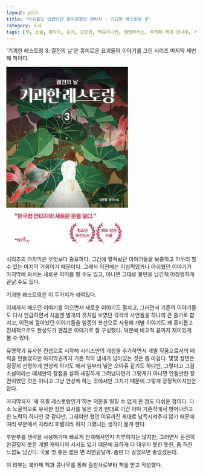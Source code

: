 ```yaml
---
layout: post
title: "아쉬움도 있었지만 흥미로웠던 판타지 - 기괴한 레스토랑 3"
category: 도서
tags: [책, 소설, 판타지, 요괴, 김민정, 팩토리나인, 쌤앤파커스, 북카페 책과 콩나무, 서평]
---
```


'기괴한 레스토랑 3: 결전의 날'은
흥미로운 요괴들의 이야기를 그린 시리즈 마지막 세번째 책이다.

![표지](/images/book/bizarre-restaurant-3-book-h480.jpg)

시리즈의 마지막은 무엇보다 중요하다.
그간에 펼쳐놨던 이야기들을 보충하고 마무리 할 수 있는 마지막 기회이기 때문이다.
그래서 이전에는 미심쩍었거나 아쉬웠던 이야기가 마지막에 와서는 새로운 의미를 띌 수도 있고,
아니면 그대로 불만을 남긴채 어정쩡하게 끝날 수도 있다.

기괴한 레스토랑은 이 두가지가 섞여있다.

이제까지 해오던 이야기를 이으면서 새로운 이야기도 펼치고,
그러면서 기존의 이야기들도 다시 언급하면서
처음엔 별개의 것처럼 보였던 각각의 사연들을 하나의 큰 줄기로 합치고,
이전에 깔아놨던 이야기들을 일종의 복선으로 사용해
개별 이야기도 꽤 흥미롭고 전체적으로도 완성도가 괜찮은 이야기로 잘 구성했다.
덕분에 비교적 끝까지 재미있게 볼 수 있다.

유명작과 유사한 컨셉으로 시작해
시리즈만의 개성을 추가하면서 개별 작품으로서의 매력을 만들었지만
마지막권까지 기존 작의 냄새가 남아있는 것은 좀 아쉽다.
몇몇 장면은 굉장히 선명하게 연상케 하기도 해서 일부러 넣은 오마쥬 같기도 하다만,
그렇다고 그걸 소설이라는 매체만의 장점을 살려 세밀하게 그려냈다던가
그렇게가 아니면 안될만한 장면이었던 것은 아니고
그냥 연상케 하는 것에서만 그치기 때문에 그렇게 긍정적이지만은 않다.

마지막까지 '왜 하필 레스토랑인가'하는 의문을 떨칠 수 없게 한 점도 아쉬운 점이다.
다소 노골적으로 유사한 장면 묘사를 넣은 것과 반대로 이건 아마 기존작에서 벗어나려고 한 노력의 하나인 것 같다만,
그래야만 했던 이유까진 제대로 납득시켜주지 않기 때문에
여러 부분에서 차라리 호텔이라 하지 그랬냐는 생각이 들게 한다.

후반부를 생략을 사용해가며 빠르게 전개해서인지 지루하지는 않지만,
그러면서 온전히 완결짓지 못한 개별 캐릭터의 서사도 있기 때문에
묘하게 타 태우지 못한 듯한, 좀 허한 느낌도 남긴다.
국물 맛 좋은 짧은 면 라면같달까.
좀만 더 길었으면 좋았겠는데.



<div class="im im-info">
이 리뷰는 북카페 책과 콩나무를 통해 출판사로부터 책을 받고 작성했다.
</div>
